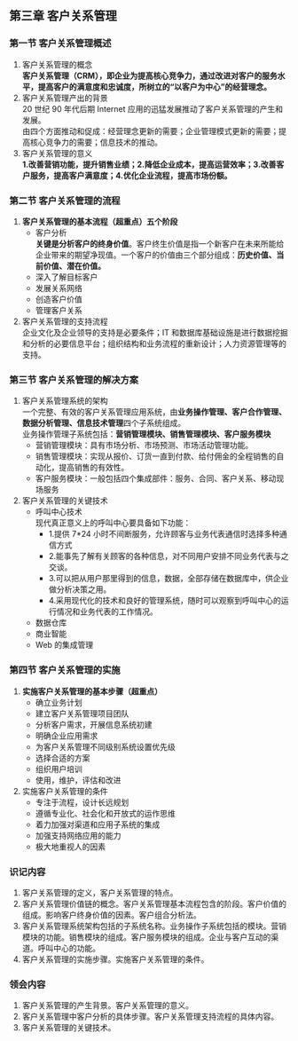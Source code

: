 ## 第三章 客户关系管理

### 第一节 客户关系管理概述

1. 客户关系管理的概念  
   **客户关系管理（CRM），即企业为提高核心竞争力，通过改进对客户的服务水平，提高客户的满意度和忠诚度，所树立的“以客户为中心”的经营理念。**
2. 客户关系管理产出的背景  
   20 世纪 90 年代后期 Internet 应用的迅猛发展推动了客户关系管理的产生和发展。  
   由四个方面推动和促成：经营理念更新的需要；企业管理模式更新的需要；提高核心竞争力的需要；信息技术的推动。
3. 客户关系管理的意义  
   **1.改善营销功能，提升销售业绩；2.降低企业成本，提高运营效率；3.改善客户服务，提高客户满意度；4.优化企业流程，提高市场份额。**

### 第二节 客户关系管理的流程

1. **客户关系管理的基本流程（超重点）五个阶段**
   - 客户分析  
      **关键是分析客户的终身价值**。客户终生价值是指一个新客户在未来所能给企业带来的期望净现值。一个客户的价值由三个部分组成：**历史价值、当前价值、潜在价值。**
   - 深入了解目标客户
   - 发展关系网络
   - 创造客户价值
   - 管理客户关系
2. 客户关系管理的支持流程  
   企业文化及企业领导的支持是必要条件；IT 和数据库基础设施是进行数据挖掘和分析的必要信息平台；组织结构和业务流程的重新设计；人力资源管理等的支持。

### 第三节 客户关系管理的解决方案

1. 客户关系管理系统的架构  
   一个完整、有效的客户关系管理应用系统，由**业务操作管理、客户合作管理、数据分析管理、信息技术管理**四个子系统组成。  
   业务操作管理子系统包括：**营销管理模块、销售管理模块、客户服务模块**
   - 营销管理模块：具有市场分析、市场预测、市场活动管理功能。
   - 销售管理模块：实现从报价、订货一直到付款、给付佣金的全程销售的自动化，提高销售的有效性。
   - 客户服务模块：一般包括四个集成部件：服务、合同、客户关系、移动现场服务
2. 客户关系管理的关键技术
   - 呼叫中心技术  
      现代真正意义上的呼叫中心要具备如下功能：
     - 1.提供 7\*24 小时不间断服务，允许顾客与业务代表通信时选择多种通信方式
     - 2.能事先了解有关顾客的各种信息，对不同用户安排不同业务代表与之交谈。
     - 3.可以把从用户那里得到的信息，数据，全部存储在数据库中，供企业做分析决策之用。
     - 4.采用现代化的技术和良好的管理系统，随时可以观察到呼叫中心的运行情况和业务代表的工作情况。
   - 数据仓库
   - 商业智能
   - Web 的集成管理

### 第四节 客户关系管理的实施

1. **实施客户关系管理的基本步骤（超重点）**
   - 确立业务计划
   - 建立客户关系管理项目团队
   - 分析客户需求，开展信息系统初建
   - 明确企业应用需求
   - 为客户关系管理不同级别系统设置优先级
   - 选择合适的方案
   - 组织用户培训
   - 使用，维护，评估和改进
2. 实施客户关系管理的条件
   - 专注于流程，设计长远规划
   - 遵循专业化、社会化和开放式的运作思维
   - 着力加强对渠道和应用子系统的集成
   - 加强支持网络应用的能力
   - 极大地重视人的因素

### 识记内容

1. 客户关系管理的定义，客户关系管理的特点。
2. 客户关系管理价值链的概念。客户关系管理基本流程包含的阶段。客户价值的组成。影响客户终身价值的因素。客户组合分析法。
3. 客户关系管理系统架构包括的子系统名称。业务操作子系统包括的模块。营销模块的功能。销售模块的组成。客户服务模块的组成。企业与客户互动的渠道。呼叫中心的功能。
4. 客户关系管理的实施步骤。实施客户关系管理的条件。

### 领会内容

1. 客户关系管理的产生背景。客户关系管理的意义。
2. 客户关系管理中客户分析的具体步骤。客户关系管理支持流程的具体内容。
3. 客户关系管理的关键技术。
